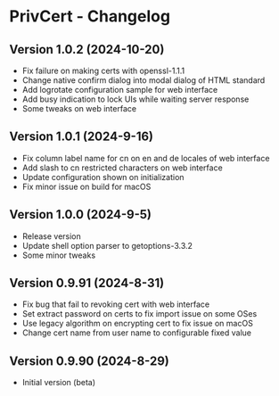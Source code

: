 # PrivCert - Changelog

## Version 1.0.2 (2024-10-20)

* Fix failure on making certs with openssl-1.1.1
* Change native confirm dialog into modal dialog of HTML standard
* Add logrotate configuration sample for web interface
* Add busy indication to lock UIs while waiting server response
* Some tweaks on web interface

## Version 1.0.1 (2024-9-16)

* Fix column label name for cn on en and de locales of web interface
* Add slash to cn restricted characters on web interface
* Update configuration shown on initialization
* Fix minor issue on build for macOS

## Version 1.0.0 (2024-9-5)

* Release version
* Update shell option parser to getoptions-3.3.2
* Some minor tweaks

## Version 0.9.91 (2024-8-31)

* Fix bug that fail to revoking cert with web interface
* Set extract password on certs to fix import issue on some OSes
* Use legacy algorithm on encrypting cert to fix issue on macOS
* Change cert name from user name to configurable fixed value

## Version 0.9.90 (2024-8-29)

* Initial version (beta)

